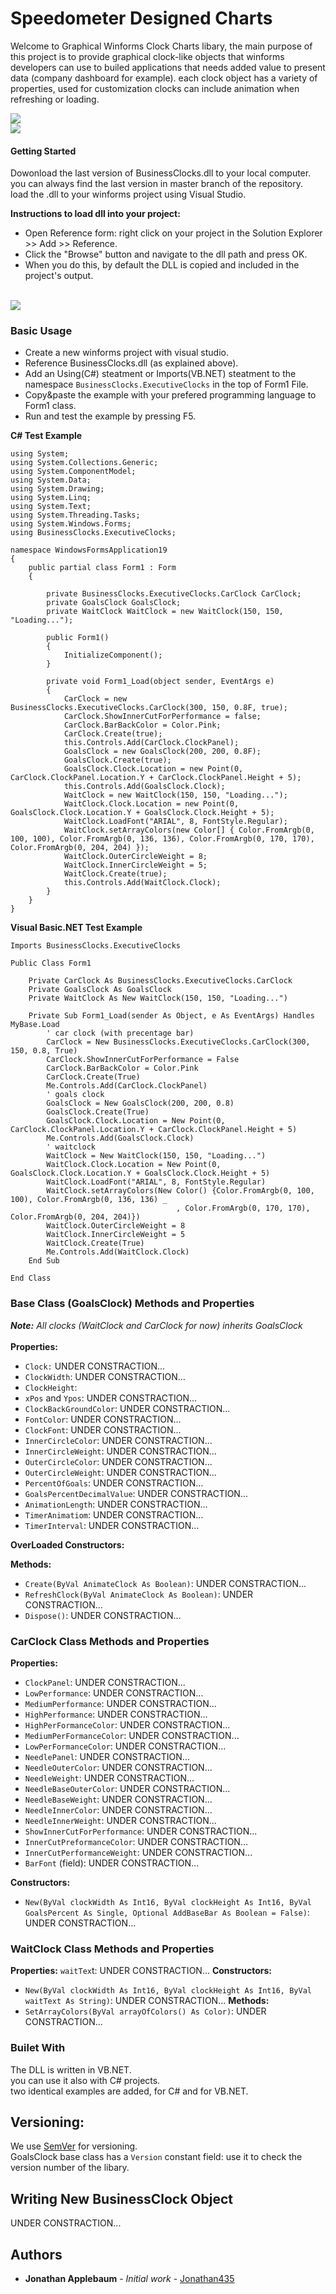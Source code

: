 # Speedometer Designed Charts
Welcome to Graphical Winforms Clock Charts libary, the main purpose of this project is to provide graphical clock-like objects that winforms developers can use to builed applications that needs added value to present data (company dashboard for example).
each clock object has a variety of properties, used for customization clocks can include animation when refreshing or loading.

<img src="http://i.imgur.com/EdsyThw.png"/>
<br/>

<img src="http://i.imgur.com/EgrLU9t.png"/>
<br/>

#### Getting Started

Dowonload the last version of BusinessClocks.dll to your local computer.
<br/>you can always find the last version in master branch of the repository.<br/>
load the .dll to your winforms project using Visual Studio.<br/>

**Instructions to load dll into your project:**<br/>
* Open Reference form: right click on your project in the Solution Explorer >> Add >> Reference. 
* Click the "Browse" button and navigate to the dll path and press OK.
* When you do this, by default the DLL is copied and included in the project's output.
<br/>
<img src="https://i.imgur.com/3zbMo8w.png"/>
<br/>

### Basic Usage

* Create a new winforms project with visual studio. 
* Reference BusinessClocks.dll (as explained above).
* Add an Using(C#) steatment or Imports(VB.NET) steatment to the namespace ```BusinessClocks.ExecutiveClocks```
in the top of Form1 File.
* Copy&paste the example with your prefered programming language to Form1 class.
* Run and test the example by pressing F5.

**C# Test Example**
```
using System;
using System.Collections.Generic;
using System.ComponentModel;
using System.Data;
using System.Drawing;
using System.Linq;
using System.Text;
using System.Threading.Tasks;
using System.Windows.Forms;
using BusinessClocks.ExecutiveClocks;

namespace WindowsFormsApplication19
{
    public partial class Form1 : Form
    {

        private BusinessClocks.ExecutiveClocks.CarClock CarClock;
        private GoalsClock GoalsClock;
        private WaitClock WaitClock = new WaitClock(150, 150, "Loading...");

        public Form1()
        {
            InitializeComponent();
        }

        private void Form1_Load(object sender, EventArgs e)
        {
            CarClock = new BusinessClocks.ExecutiveClocks.CarClock(300, 150, 0.8F, true);
            CarClock.ShowInnerCutForPerformance = false;
            CarClock.BarBackColor = Color.Pink;
            CarClock.Create(true);
            this.Controls.Add(CarClock.ClockPanel);
            GoalsClock = new GoalsClock(200, 200, 0.8F);
            GoalsClock.Create(true);
            GoalsClock.Clock.Location = new Point(0, CarClock.ClockPanel.Location.Y + CarClock.ClockPanel.Height + 5);
            this.Controls.Add(GoalsClock.Clock);
            WaitClock = new WaitClock(150, 150, "Loading...");
            WaitClock.Clock.Location = new Point(0, GoalsClock.Clock.Location.Y + GoalsClock.Clock.Height + 5);
            WaitClock.LoadFont("ARIAL", 8, FontStyle.Regular);
            WaitClock.setArrayColors(new Color[] { Color.FromArgb(0, 100, 100), Color.FromArgb(0, 136, 136), Color.FromArgb(0, 170, 170), Color.FromArgb(0, 204, 204) });
            WaitClock.OuterCircleWeight = 8;
            WaitClock.InnerCircleWeight = 5;
            WaitClock.Create(true);
            this.Controls.Add(WaitClock.Clock);
        }
    }
}

```
**Visual Basic.NET Test Example**

```
Imports BusinessClocks.ExecutiveClocks

Public Class Form1

    Private CarClock As BusinessClocks.ExecutiveClocks.CarClock
    Private GoalsClock As GoalsClock
    Private WaitClock As New WaitClock(150, 150, "Loading...")

    Private Sub Form1_Load(sender As Object, e As EventArgs) Handles MyBase.Load
        ' car clock (with precentage bar)
        CarClock = New BusinessClocks.ExecutiveClocks.CarClock(300, 150, 0.8, True)
        CarClock.ShowInnerCutForPerformance = False
        CarClock.BarBackColor = Color.Pink
        CarClock.Create(True)
        Me.Controls.Add(CarClock.ClockPanel)
        ' goals clock
        GoalsClock = New GoalsClock(200, 200, 0.8)
        GoalsClock.Create(True)
        GoalsClock.Clock.Location = New Point(0, CarClock.ClockPanel.Location.Y + CarClock.ClockPanel.Height + 5)
        Me.Controls.Add(GoalsClock.Clock)
        ' waitclock
        WaitClock = New WaitClock(150, 150, "Loading...")
        WaitClock.Clock.Location = New Point(0, GoalsClock.Clock.Location.Y + GoalsClock.Clock.Height + 5)
        WaitClock.LoadFont("ARIAL", 8, FontStyle.Regular)
        WaitClock.setArrayColors(New Color() {Color.FromArgb(0, 100, 100), Color.FromArgb(0, 136, 136) _
                                     , Color.FromArgb(0, 170, 170), Color.FromArgb(0, 204, 204)})
        WaitClock.OuterCircleWeight = 8
        WaitClock.InnerCircleWeight = 5
        WaitClock.Create(True)
        Me.Controls.Add(WaitClock.Clock)
    End Sub

End Class
```
### Base Class (GoalsClock) Methods and Properties
_**Note:** All clocks (WaitClock and CarClock for now) inherits GoalsClock_
<br/><br/>
**Properties:**
* ```Clock:``` UNDER CONSTRACTION...
* ```ClockWidth```: UNDER CONSTRACTION...
* ```ClockHeight```:
* ```xPos``` and ```Ypos```: UNDER CONSTRACTION...
* ```ClockBackGroundColor```: UNDER CONSTRACTION...
* ```FontColor```: UNDER CONSTRACTION...
* ```ClockFont```: UNDER CONSTRACTION...
* ```InnerCircleColor```: UNDER CONSTRACTION...
* ```InnerCircleWeight```: UNDER CONSTRACTION...
* ```OuterCircleColor```: UNDER CONSTRACTION...
* ```OuterCircleWeight```: UNDER CONSTRACTION...
* ```PercentOfGoals```: UNDER CONSTRACTION...
* ```GoalsPercentDecimalValue```: UNDER CONSTRACTION...
* ```AnimationLength```: UNDER CONSTRACTION...
* ```TimerAnimatiom```: UNDER CONSTRACTION...
* ```TimerInterval```: UNDER CONSTRACTION...

**OverLoaded Constructors:**

**Methods:**

* ```Create(ByVal AnimateClock As Boolean)```: UNDER CONSTRACTION... 
* ```RefreshClock(ByVal AnimateClock As Boolean)```: UNDER CONSTRACTION...
* ```Dispose()```: UNDER CONSTRACTION...

### CarClock Class Methods and Properties

**Properties:**
* ```ClockPanel```: UNDER CONSTRACTION...
* ```LowPerformance```: UNDER CONSTRACTION...
* ```MediumPerformance```: UNDER CONSTRACTION...
* ```HighPerformance```: UNDER CONSTRACTION...
* ```HighPerFormanceColor```: UNDER CONSTRACTION...
* ```MediumPerFormanceColor```: UNDER CONSTRACTION...
* ```LowPerFormanceColor```: UNDER CONSTRACTION...
* ```NeedlePanel```: UNDER CONSTRACTION...
* ```NeedleOuterColor```: UNDER CONSTRACTION... 
* ```NeedleWeight```: UNDER CONSTRACTION...
* ```NeedleBaseOuterColor```: UNDER CONSTRACTION...
* ```NeedleBaseWeight```: UNDER CONSTRACTION...
* ```NeedleInnerColor```: UNDER CONSTRACTION...
* ```NeedleInnerWeight```: UNDER CONSTRACTION...
* ```ShowInnerCutForPerformance```: UNDER CONSTRACTION...
* ```InnerCutPreformanceColor```: UNDER CONSTRACTION...
* ```InnerCutPerformanceWeight```: UNDER CONSTRACTION...
* ```BarFont``` (field): UNDER CONSTRACTION... 


**Constructors:**
* ```New(ByVal clockWidth As Int16, ByVal clockHeight As Int16, ByVal GoalsPercent As Single, Optional AddBaseBar As Boolean = False)```: UNDER CONSTRACTION...


### WaitClock Class Methods and Properties
**Properties:**
```waitTex```t: UNDER CONSTRACTION...
**Constructors:**
* ```New(ByVal clockWidth As Int16, ByVal clockHeight As Int16, ByVal waitText As String)```: UNDER CONSTRACTION...
**Methods:**
* ```SetArrayColors(ByVal arrayOfColors() As Color)```: UNDER CONSTRACTION...



### Builet With
The DLL is written in VB.NET. <br/>
you can use it also with C# projects. <br/>
two identical examples are added, for C# and for VB.NET. <br/>

## Versioning:
We use [SemVer](http://semver.org/) for versioning.<br/>
GoalsClock base class has a ```Version``` constant field: use it to check the version number of the libary.

## Writing New BusinessClock Object
UNDER CONSTRACTION...
## Authors
* **Jonathan Applebaum** - *Initial work* - [Jonathan435](https://github.com/Jonathan435)



